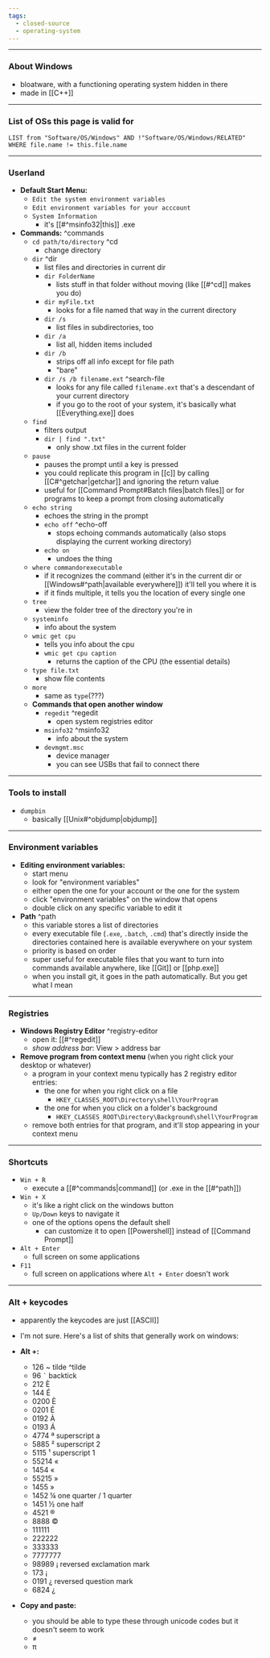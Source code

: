 ```yaml
---
tags:
  - closed-source
  - operating-system
---
```

---

### About Windows

- bloatware, with a functioning operating system hidden in there
- made in [[C++]]

---

### List of OSs this page is valid for

```dataview
LIST from "Software/OS/Windows" AND !"Software/OS/Windows/RELATED"
WHERE file.name != this.file.name
```

---

### Userland

- **Default Start Menu:**
	- `Edit the system environment variables`
	- `Edit environment variables for your acccount`
	- `System Information`
		- it's [[#^msinfo32|this]] .exe
- **Commands:** ^commands
	- `cd path/to/directory` ^cd
		- change directory
	- `dir` ^dir
		- list files and directories in current dir
		- `dir FolderName`
			- lists stuff in that folder without moving (like [[#^cd]] makes you do)
		- `dir myFile.txt`
			- looks for a file named that way in the current directory
		- `dir /s`
			- list files in subdirectories, too
		- `dir /a`
			- list all, hidden items included
		- `dir /b`
			- strips off all info except for file path
			- "bare"
		- `dir /s /b filename.ext` ^search-file
			- looks for any file called `filename.ext` that's a descendant of your current directory
			- if you go to the root of your system, it's basically what [[Everything.exe]] does
	- `find`
		- filters output
		- `dir | find ".txt"`
			- only show .txt files in the current folder
	- `pause`
		- pauses the prompt until a key is pressed
		- you could replicate this program in [[c]] by calling [[C#^getchar|getchar]] and ignoring the return value
		- useful for [[Command Prompt#Batch files|batch files]] or for programs to keep a prompt from closing automatically
	- `echo string`
		- echoes the string in the prompt
		- `echo off` ^echo-off
			- stops echoing commands automatically (also stops displaying the current working directory)
		- `echo on`
			- undoes the thing
	- `where commandorexecutable`
		- if it recognizes the command (either it's in the current dir or [[Windows#^path|available everywhere]]) it'll tell you where it is
		- if it finds multiple, it tells you the location of every single one
	- `tree`
		- view the folder tree of the directory you're in
	- `systeminfo`
		- info about the system
	- `wmic get cpu`
		- tells you info about the cpu
		- `wmic get cpu caption`
			- returns the caption of the CPU (the essential details)
	- `type file.txt`
		- show file contents
	- `more`
		- same as `type`(???)
	- **Commands that open another window**
		- `regedit` ^regedit
			- open system registries editor
		- `msinfo32` ^msinfo32
			- info about the system
		- `devmgmt.msc`
			- device manager
			- you can see USBs that fail to connect there
	

---

### Tools to install

- `dumpbin`
	- basically [[Unix#^objdump|objdump]]

---

### Environment variables

- **Editing environment variables:**
	- start menu
	- look for "environment variables"
	- either open the one for your account or the one for the system
	- click "environment variables" on the window that opens
	- double click on any specific variable to edit it
- **Path** ^path
	- this variable stores a list of directories
	- every executable file (`.exe`, `.batch`, `.cmd`) that's directly inside the directories contained here is available everywhere on your system
	- priority is based on order
	- super useful for executable files that you want to turn into commands available anywhere, like [[Git]] or [[php.exe]]
	- when you install git, it goes in the path automatically. But you get what I mean

---

### Registries

- **Windows Registry Editor** ^registry-editor
	- open it: [[#^regedit]]
	- _show address bar_: View > address bar
- **Remove program from context menu** (when you right click your desktop or whatever)
	- a program in your context menu typically has 2 registry editor entries:
		- the one for when you right click on a file
			- `HKEY_CLASSES_ROOT\Directory\shell\YourProgram`
		- the one for when you click on a folder's background
			- `HKEY_CLASSES_ROOT\Directory\Background\shell\YourProgram`
	- remove both entries for that program, and it'll stop appearing in your context menu
	
---

### Shortcuts

- `Win + R`
	- execute a [[#^commands|command]] (or .exe in the [[#^path]])
- `Win + X`
	- it's like a right click on the windows button
	- `Up/Down` keys to navigate it
	- one of the options opens the default shell
		- can customize it to open [[Powershell]] instead of [[Command Prompt]]
- `Alt + Enter`
	- full screen on some applications
- `F11`
	- full screen on applications where `Alt + Enter` doesn't work

---

### Alt + keycodes

- apparently the keycodes are just [[ASCII]]
- I'm not sure. Here's a list of shits that generally work on windows:
- **Alt +:**
	- 126 ~ tilde ^tilde
	- 96 `` ` `` backtick
	- 212 È
	- 144 É
	- 0200 È
	- 0201 É
	- 0192 À
	- 0193 Á
	- 4774 ª superscript a
	- 5885 ² superscript 2
	- 5115 ¹ superscript 1
	- 55214 «
	- 1454 «
	- 55215 »
	- 1455 »
	- 1452 ¼ one quarter / 1 quarter
	- 1451 ½ one half
	- 4521 ®
	- 8888 ©
	- 111111 
	- 222222 
	- 333333 
	- 7777777 
	- 98989 ¡ reversed exclamation mark
	- 173 ¡
	- 0191 ¿ reversed question mark
	- 6824 ¿
	
- **Copy and paste:**
	- you should be able to type these through unicode codes but it doesn't seem to work
	- ≠
	- π